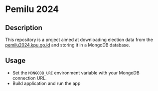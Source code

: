 # Pemilu 2024

## Description

This repository is a project aimed at downloading election data from
the [pemilu2024.kpu.go.id](https://pemilu2024.kpu.go.id/)
and storing it in a MongoDB database.

## Usage

* Set the `MONGODB_URI` environment variable with your MongoDB connection URL.
* Build application and run the app